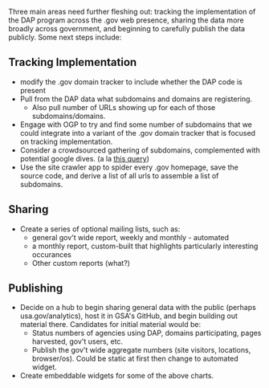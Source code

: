 Three main areas need further fleshing out: tracking the implementation of the DAP program across the .gov web presence, sharing the data more broadly across government, and beginning to carefully publish the data publicly.  Some next steps include:


## Tracking Implementation
* modify the .gov domain tracker to include whether the DAP code is present 
* Pull from the DAP data what subdomains and domains are registering.  
  * Also pull number of URLs showing up for each of those subdomains/domains.  
* Engage with OGP to try and find some number of subdomains that we could integrate into a variant of the .gov domain tracker that is focused on tracking implementation. 
* Consider a crowdsourced gathering of subdomains, complemented with potential google dives.  (a la [this query](https://www.google.com/search?q=site%3A*.*.gov+-inurl%3Awww&oq=site%3A*.*.gov+-inurl%3Awww&gs_l=serp.3...5617.5689.0.5863.2.2.0.0.0.1.118.201.1j1.2.0....0...1c.1.52.serp..2.0.0.h24hcvZzS0k))
* Use the site crawler app to spider every .gov homepage, save the source code, and derive a list of all urls to assemble a list of subdomains.  

## Sharing
* Create a series of optional mailing lists, such as: 
  * general gov't wide report, weekly and monthly - automated
  * a monthly report, custom-built that highlights particularly interesting occurances 
  * Other custom reports (what?)

## Publishing
* Decide on a hub to begin sharing general data with the public (perhaps usa.gov/analytics), host it in GSA's GitHub, and begin building out material there.  Candidates for initial material would be:  
  * Status numbers of agencies using DAP, domains participating, pages harvested, gov't users, etc.  
  * Publish the gov't wide aggregate numbers (site visitors, locations, browser/os).  Could be static at first then change to automated widget.  
* Create embeddable widgets for some of the above charts.  
